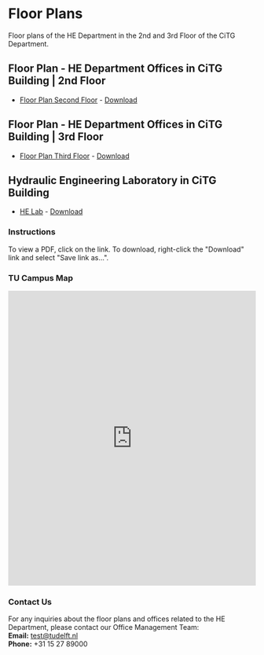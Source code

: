 # Floor Plans

Floor plans of the HE Department in the 2nd and 3rd Floor of the CiTG Department.

## Floor Plan - HE Department Offices in CiTG Building | 2nd Floor 

- [Floor Plan Second Floor](pdfs/2nd_floor.pdf) - [Download](pdfs/2nd_floor.pdf)

## Floor Plan - HE Department Offices in CiTG Building | 3rd Floor 

- [Floor Plan Third Floor](pdfs/3rd_floor.pdf) - [Download](pdfs/3rd_floor.pdf)

## Hydraulic Engineering Laboratory in CiTG Building

- [HE Lab](pdfs/waterlab.pdf) - [Download](pdfs/waterlab.pdf)

### Instructions

To view a PDF, click on the link. To download, right-click the "Download" link and select "Save link as...".


### TU Campus Map

<iframe src="https://map.tudelftcampus.nl/nl/" width="100%" height="600px" frameborder="0" allowfullscreen></iframe>


### Contact Us

For any inquiries about the floor plans and offices related to the HE Department, please contact our Office Management Team:  
**Email:** [test@tudelft.nl](mailto:office-management@tudelft.nl)  
**Phone:** +31 15 27 89000
